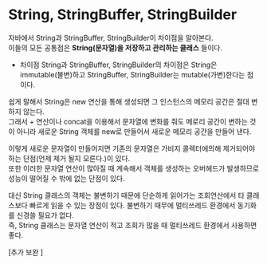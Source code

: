 

# String, StringBuffer, StringBuilder

  자바에서 String과 StringBuffer, StringBuilder이 차이점을 알아본다.  
  이들의 모든 공통점은 __String(문자열)을 저장하고 관리하는 클래스__ 들이다.
  
  - 차이점
  String과 StringBuffer, StringBuilder의 차이점은 String은 immutable(불변)하고 StringBuffer, StringBuilder는 mutable(가변)한다는 점이다.
  
  쉽게 말해서 String은 new 연산을 통해 생성되면 그 인스턴스의 메모리 공간은 절대 변하지 않는다.  
  그래서 + 연산이나 concat을 이용해서 문자열에 변화를 줘도 메로리 공간이 변하는 것이 아니라 새로운 String 객체를 new로 만들어서 새로운 메모리 공간을 만들어 낸다.  
  
  이렇게 새로운 문자열이 만들어지면 기존의 문자열은 가비지 콜렉터에의해 제거되어야 하는 단점(언제 제거 될지 모른다.)이 있다.  
  또한 이러한 문자열 연산이 많아질 때 계속해서 객체를 생성하는 오버헤드가 발생하므로 성능이 떨어질 수 밖에 없는 단점이 있다.
  
  대신 String 클래스의 객체는 불변하기 때문에 단순하게 읽어가는 조회연산에서 타 클래스보다 빠르게 읽을 수 있는 장점이 있다. 불변하기 때무에 멀티쓰레드 환경에서 동기화를 신경쓸 필요가 없다.  
  즉, String 클래스는 문자열 연산이 적고 조회가 많을 때 멀티쓰레드 환경에서 사용하면 좋다.
  
  
  [추가 보완 ]

